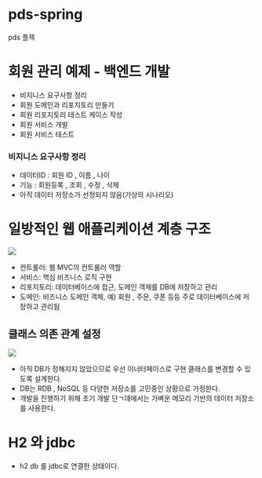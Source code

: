 # pds-spring
pds 플젝
# 회원 관리 예제 - 백엔드 개발

* 비지니스 요구사항 정리
* 회원 도메인과 리포지토리 만들기
* 회원 리포지토리 테스트 케이스 작성
* 회원 서비스 개발
* 회원 서비스 테스트

### 비지니스 요구사항 정리
* 데이터ID : 회원 ID , 이름 , 나이 
* 기능    :  회원등록 , 조회 , 수정 , 삭제 
* 아직 데이터 저장소가 선정되지 않음(가상의 시나리오)

# 일방적인 웹 애플리케이션 계층 구조 

 ![](/Users/pyeonghwajeong/Downloads/image.png)
 
* 컨트롤러: 웹 MVC의 컨트롤러 역할 
* 서비스: 핵심 비즈니스 로직 구현
* 리포지토리: 데이터베이스에 접근, 도메인 객체를 DB에 저장하고 관리
* 도메인: 비즈니스 도메인 객체, 예) 회원 , 주문, 쿠폰 등등 주로 데이터베이스에 저장하고 관리됨

## 클래스 의존 관계 설정
![](/Users/pyeonghwajeong/Downloads/_2021-01-24__7.36.46.png)

* 아직 DB가 정해지지 않았으므로 우선 이너터페이스로 구현 클래스를 변경할 수 있도록 설계한다.
* DB는 RDB , NoSQL 등 다양한 저장소를 고민중인 상황으로 가정한다.
* 개발을 진행하기 위해 초기 개발 단ㄱ뎨에서는 가벼운 메모리 기반의 데이터 저장소를 사용한다.

# H2 와 jdbc

* h2 db 를 jdbc로 연결한 상태이다. 